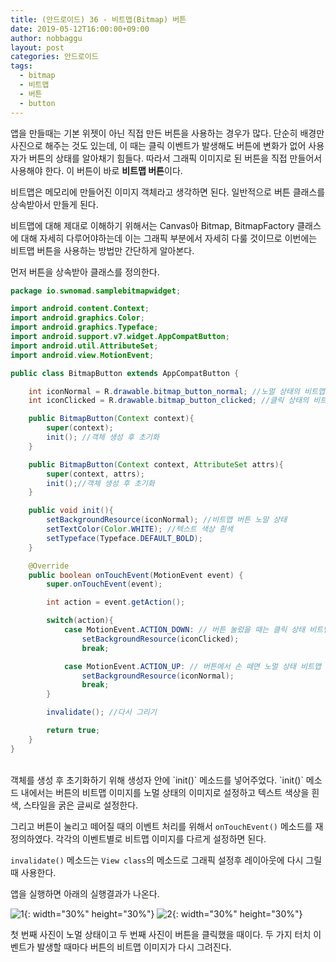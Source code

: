 ```yaml
---
title: (안드로이드) 36 - 비트맵(Bitmap) 버튼
date: 2019-05-12T16:00:00+09:00
author: nobbaggu
layout: post
categories: 안드로이드
tags:
  - bitmap
  - 비트맵
  - 버튼
  - button
---
```


앱을 만들때는 기본 위젯이 아닌 직접 만든 버튼을 사용하는 경우가 많다. 단순히 배경만 사진으로 해주는 것도 있는데, 이 때는 클릭 이벤트가 발생해도 버튼에 변화가 없어 사용자가 버튼의 상태를 알아채기 힘들다. 따라서 그래픽 이미지로 된 버튼을 직접 만들어서 사용해야 한다. 이 버튼이 바로 **비트맵 버튼**이다.

비트맵은 메모리에 만들어진 이미지 객체라고 생각하면 된다. 일반적으로 버튼 클래스를 상속받아서 만들게 된다.

비트맵에 대해 제대로 이해하기 위해서는 Canvas아 Bitmap, BitmapFactory 클래스에 대해 자세히 다루어야하는데 이는 그래픽 부분에서 자세히 다룰 것이므로 이번에는 비트맵 버튼을 사용하는 방법만 간단하게 알아본다.

먼저 버튼을 상속받아 클래스를 정의한다.

~~~ java
package io.swnomad.samplebitmapwidget;

import android.content.Context;
import android.graphics.Color;
import android.graphics.Typeface;
import android.support.v7.widget.AppCompatButton;
import android.util.AttributeSet;
import android.view.MotionEvent;

public class BitmapButton extends AppCompatButton {

    int iconNormal = R.drawable.bitmap_button_normal; //노멀 상태의 비트맵 이미지
    int iconClicked = R.drawable.bitmap_button_clicked; //클릭 상태의 비트맵 이미지

    public BitmapButton(Context context){
        super(context);
        init(); //객체 생성 후 초기화
    }

    public BitmapButton(Context context, AttributeSet attrs){
        super(context, attrs);
        init();//객체 생성 후 초기화
    }

    public void init(){
        setBackgroundResource(iconNormal); //비트맵 버튼 노말 상태
        setTextColor(Color.WHITE); //텍스트 색상 흰색
        setTypeface(Typeface.DEFAULT_BOLD);
    }

    @Override
    public boolean onTouchEvent(MotionEvent event) {
        super.onTouchEvent(event);

        int action = event.getAction();

        switch(action){
            case MotionEvent.ACTION_DOWN: // 버튼 눌렀을 때는 클릭 상태 비트맵 이미지 설정
                setBackgroundResource(iconClicked);
                break;

            case MotionEvent.ACTION_UP: // 버튼에서 손 떼면 노멀 상태 비트맵 이미지 설정
                setBackgroundResource(iconNormal);
                break;
        }

        invalidate(); //다시 그리기

        return true;
    }
}
~~~

<br>
객체를 생성 후 초기화하기 위해 생성자 안에 `init()` 메소드를 넣어주었다. `init()` 메소드 내에서는 버튼의 비트맵 이미지를 노멀 상태의 이미지로 설정하고 텍스트 색상을 흰색, 스타일을 굵은 글씨로 설정한다.

그리고 버튼이 눌리고 떼어질 때의 이벤트 처리를 위해서 `onTouchEvent()` 메소드를 재정의하였다. 각각의 이벤트별로 비트맵 이미지를 다르게 설정하면 된다.

`invalidate()` 메소드는 `View class`의 메소드로 그래픽 설정후 레이아웃에 다시 그릴 때 사용한다.

앱을 실행하면 아래의 실행결과가 나온다.

![1](https://nobbaggu.github.io/images/android/36/1.jpg){: width="30%" height="30%"}
![2](https://nobbaggu.github.io/images/android/36/2.jpg){: width="30%" height="30%"}

첫 번째 사진이 노멀 상태이고 두 번째 사진이 버튼을 클릭했을 때이다. 두 가지 터치 이벤트가 발생할 때마다 버튼의 비트맵 이미지가 다시 그려진다.